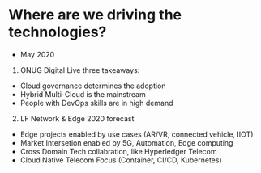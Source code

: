 # Where are we driving the technologies?


* May 2020
1. ONUG Digital Live three takeaways: 
  * Cloud governance determines the adoption 
  * Hybrid Multi-Cloud is the mainstream
  * People with DevOps skills are in high demand

2. LF Network & Edge 2020 forecast
  * Edge projects enabled by use cases (AR/VR, connected vehicle, IIOT)
  * Market Intersetion enabled by 5G, Automation, Edge computing
  * Cross Domain Tech collabration, like Hyperledger Telecom
  * Cloud Native Telecom Focus (Container, CI/CD, Kubernetes)
